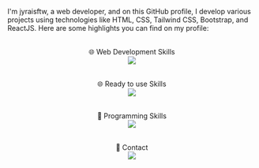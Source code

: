 I'm jyraisftw, a web developer, and on this GitHub profile, I develop various projects using technologies like HTML, CSS, Tailwind CSS, Bootstrap, and ReactJS. Here are some highlights you can find on my profile:

<p align="center">
  <br>
    🌐 Web Development Skills<br>
    <img src="https://skillicons.dev/icons?i=html,css,javascript,tailwind,bootstrap,react" />
  </a>
</p>


<p align="center">
  <br>
    🌐 Ready to use Skills<br>
    <img src="https://skillicons.dev/icons?i=wordpress" />
  </a>
</p>


<p align="center">
  <br>
    🚀 Programming Skills<br>
    <img src="https://skillicons.dev/icons?i=python" />
  </a>
</p>



<p align="center">
  <br>
    💬 Contact<br>
    <img src="https://skillicons.dev/icons?i=telegram" href="t.me/jyrais"/>
  </a>
</p>
